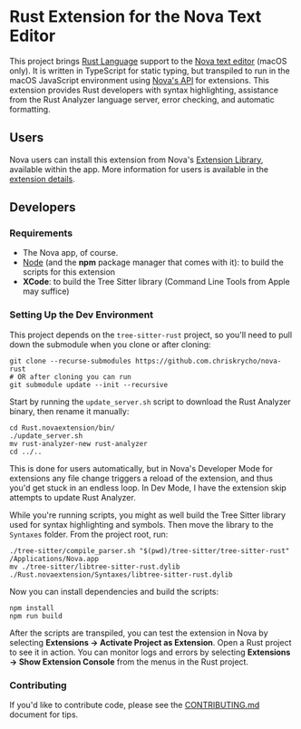 # Rust Extension for the Nova Text Editor

This project brings [Rust Language](https://www.rust-lang.org/) support to the [Nova text editor](https://nova.app/) (macOS only). It is written in TypeScript for static typing, but transpiled to run in the macOS JavaScript environment using [Nova's API](https://docs.nova.app/) for extensions. This extension provides Rust developers with syntax highlighting, assistance from the Rust Analyzer language server, error checking, and automatic formatting.

## Users

Nova users can install this extension from Nova's [Extension Library](https://extensions.panic.com/), available within the app. More information for users is available in the [extension details](https://github.com.chriskrycho/nova-rust/blob/main/Rust.novaextension/README.md).

## Developers

### Requirements

- The Nova app, of course.
- [Node](https://nodejs.org/) (and the **npm** package manager that comes with it): to build the scripts for this extension
- **XCode**: to build the Tree Sitter library (Command Line Tools from Apple may suffice)

### Setting Up the Dev Environment

This project depends on the `tree-sitter-rust` project, so you'll need to pull down the submodule when you clone or after cloning:

```shell
git clone --recurse-submodules https://github.com.chriskrycho/nova-rust
# OR after cloning you can run
git submodule update --init --recursive
```

Start by running the `update_server.sh` script to download the Rust Analyzer binary, then rename it manually:

```shell
cd Rust.novaextension/bin/
./update_server.sh
mv rust-analyzer-new rust-analyzer
cd ../..
```

This is done for users automatically, but in Nova's Developer Mode for extensions any file change triggers a reload of the extension, and thus you'd get stuck in an endless loop. In Dev Mode, I have the extension skip attempts to update Rust Analyzer.

While you're running scripts, you might as well build the Tree Sitter library used for syntax highlighting and symbols. Then move the library to the `Syntaxes` folder. From the project root, run:

```shell
./tree-sitter/compile_parser.sh "$(pwd)/tree-sitter/tree-sitter-rust" /Applications/Nova.app
mv ./tree-sitter/libtree-sitter-rust.dylib ./Rust.novaextension/Syntaxes/libtree-sitter-rust.dylib
```

Now you can install dependencies and build the scripts:

```shell
npm install
npm run build
```

After the scripts are transpiled, you can test the extension in Nova by selecting **Extensions -> Activate Project as Extension**. Open a Rust project to see it in action. You can monitor logs and errors by selecting **Extensions -> Show Extension Console** from the menus in the Rust project.

### Contributing

If you'd like to contribute code, please see the [CONTRIBUTING.md](https://github.com.chriskrycho/nova-rust/blob/main/CONTRIBUTING.md) document for tips.
